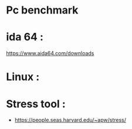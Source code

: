 # Pc benchmark 

# ida 64 : 
https://www.aida64.com/downloads

# Linux : 
# Stress tool : 
 - https://people.seas.harvard.edu/~apw/stress/
